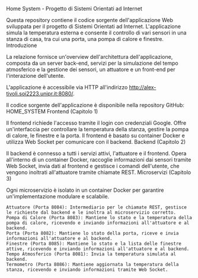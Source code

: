 Home System - Progetto di Sistemi Orientati ad Internet

Questa repository contiene il codice sorgente dell'applicazione Web sviluppata per il progetto di Sistemi Orientati ad Internet. L'applicazione simula la temperatura esterna e consente il controllo di vari sensori in una stanza di casa, tra cui una porta, una pompa di calore e finestre.
Introduzione

La relazione fornisce un'overview dell'architettura dell'applicazione, composta da un server back-end, servizi per la simulazione del tempo atmosferico e la gestione dei sensori, un attuatore e un front-end per l'interazione dell'utente.

L'applicazione è accessibile via HTTP all'indirizzo http://alex-tivoli.soi2223.unipr.it:8080/.

Il codice sorgente dell'applicazione è disponibile nella repository GitHub: HOME_SYSTEM
Frontend (Capitolo 1)

Il frontend richiede l'accesso tramite il login con credenziali Google. Offre un'interfaccia per controllare la temperatura della stanza, gestire la pompa di calore, le finestre e la porta. Il frontend è basato su container Docker e utilizza Web Socket per comunicare con il backend.
Backend (Capitolo 2)

Il backend è connesso a tutti i servizi attivi, l'attuatore e il frontend. Opera all'interno di un container Docker, raccoglie informazioni dai sensori tramite Web Socket, invia dati al frontend e gestisce i comandi dell'utente, che vengono inoltrati all'attuatore tramite chiamate REST.
Microservizi (Capitolo 3)

Ogni microservizio è isolato in un container Docker per garantire un'implementazione modulare e scalabile.

    Attuatore (Porta 8084): Intermediario per le chiamate REST, gestisce le richieste dal backend e le inoltra al microservizio corretto.
    Pompa di Calore (Porta 8083): Mantiene lo stato e la temperatura della pompa di calore, ricevendo e inviando informazioni all'attuatore e al backend.
    Porta (Porta 8082): Mantiene lo stato della porta, riceve e invia informazioni all'attuatore e al backend.
    Finestre (Porta 8085): Mantiene lo stato e la lista delle finestre attive, ricevendo e inviando informazioni all'attuatore e al backend.
    Tempo Atmosferico (Porta 8081): Invia la temperatura simulata al backend.
    Termometro (Porta 8086): Mantiene aggiornata la temperatura della stanza, ricevendo e inviando informazioni tramite Web Socket.